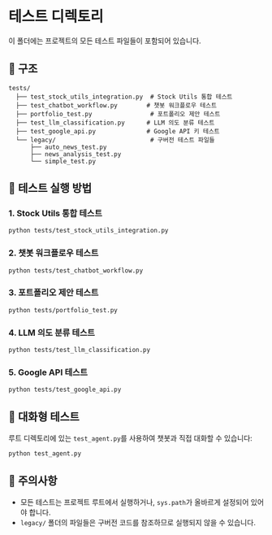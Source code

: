 # 테스트 디렉토리

이 폴더에는 프로젝트의 모든 테스트 파일들이 포함되어 있습니다.

## 📁 구조

```
tests/
  ├── test_stock_utils_integration.py  # Stock Utils 통합 테스트
  ├── test_chatbot_workflow.py        # 챗봇 워크플로우 테스트
  ├── portfolio_test.py                # 포트폴리오 제안 테스트
  ├── test_llm_classification.py      # LLM 의도 분류 테스트
  ├── test_google_api.py              # Google API 키 테스트
  └── legacy/                          # 구버전 테스트 파일들
      ├── auto_news_test.py
      ├── news_analysis_test.py
      └── simple_test.py
```

## 🧪 테스트 실행 방법

### 1. Stock Utils 통합 테스트
```bash
python tests/test_stock_utils_integration.py
```

### 2. 챗봇 워크플로우 테스트
```bash
python tests/test_chatbot_workflow.py
```

### 3. 포트폴리오 제안 테스트
```bash
python tests/portfolio_test.py
```

### 4. LLM 의도 분류 테스트
```bash
python tests/test_llm_classification.py
```

### 5. Google API 테스트
```bash
python tests/test_google_api.py
```

## 💬 대화형 테스트

루트 디렉토리에 있는 `test_agent.py`를 사용하여 챗봇과 직접 대화할 수 있습니다:

```bash
python test_agent.py
```

## 📝 주의사항

- 모든 테스트는 프로젝트 루트에서 실행하거나, `sys.path`가 올바르게 설정되어 있어야 합니다.
- `legacy/` 폴더의 파일들은 구버전 코드를 참조하므로 실행되지 않을 수 있습니다.

